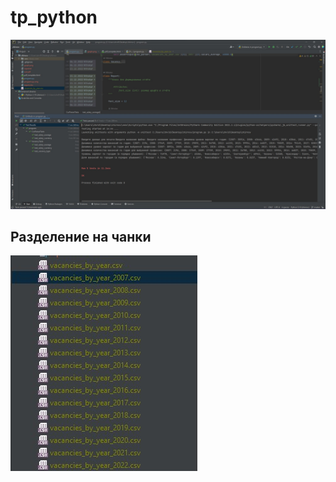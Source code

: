 # tp_python
![image](https://github.com/Nthokar/tp_python/blob/master/screenshots/unittests.jpg)

## Разделение на чанки

![image]( https://github.com/Nthokar/tp_python/blob/master/screenshots/chunkFiles.jpg)
